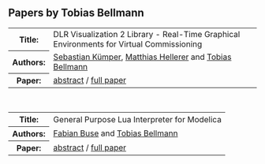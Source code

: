 ## Papers by Tobias Bellmann
<table><tr><th>Title:</th>
<td>DLR Visualization 2 Library - Real-Time Graphical Environments for Virtual Commissioning</td>
</tr>
<tr><th>Authors:</th>
<td>
<a href="/proceedings/authors/SebastianKumper">Sebastian Kümper</a>, <a href="/proceedings/authors/MatthiasHellerer">Matthias Hellerer</a> and <a href="/proceedings/authors/TobiasBellmann">Tobias Bellmann</a></td>
</tr>
<tr><th>Paper:</th>
<td><a href="/abstracts/abstract_3A_2">abstract</a> / <a href="/proceedings/papers/Modelica2021session3A_paper2.pdf">full paper</a></td>
</tr>
</table><br>

<table><tr><th>Title:</th>
<td>General Purpose Lua Interpreter for Modelica</td>
</tr>
<tr><th>Authors:</th>
<td>
<a href="/proceedings/authors/FabianBuse">Fabian Buse</a> and <a href="/proceedings/authors/TobiasBellmann">Tobias Bellmann</a></td>
</tr>
<tr><th>Paper:</th>
<td><a href="/abstracts/abstract_6A_1">abstract</a> / <a href="/proceedings/papers/Modelica2021session6A_paper1.pdf">full paper</a></td>
</tr>
</table><br>
